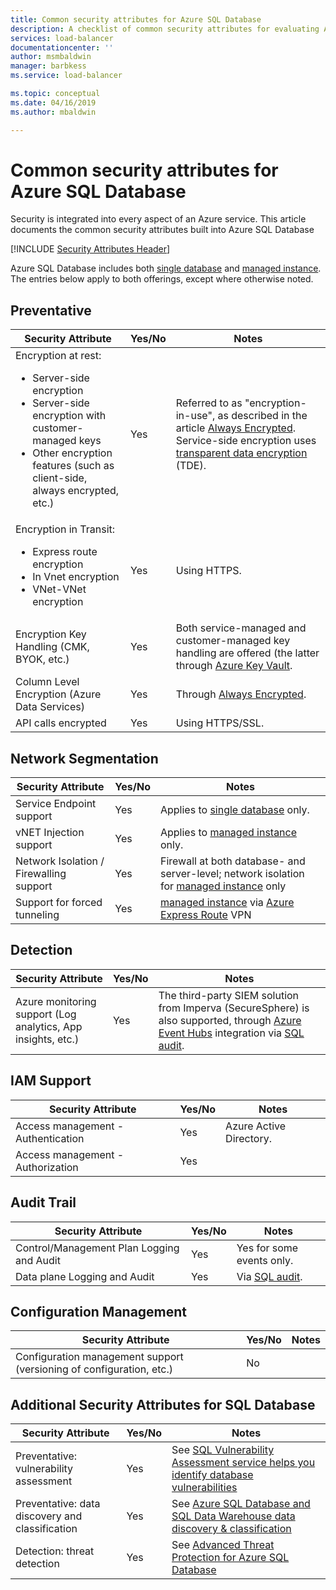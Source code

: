 ```yaml
---
title: Common security attributes for Azure SQL Database
description: A checklist of common security attributes for evaluating Azure SQL Database
services: load-balancer
documentationcenter: ''
author: msmbaldwin
manager: barbkess
ms.service: load-balancer

ms.topic: conceptual
ms.date: 04/16/2019
ms.author: mbaldwin

---
```

# Common security attributes for Azure SQL Database

Security is integrated into every aspect of an Azure service. This article documents the common security attributes built into Azure SQL Database

[!INCLUDE [Security Attributes Header](../../includes/security-attributes-header.md)]

Azure SQL Database includes both [single database](sql-database-single-index.yml) and [managed instance](sql-database-managed-instance.md). The entries below apply to both offerings, except where otherwise noted.

## Preventative

| Security Attribute | Yes/No | Notes |
|---|---|--|
| Encryption at rest:<ul><li>Server-side encryption</li><li>Server-side encryption with customer-managed keys</li><li>Other encryption features (such as client-side, always encrypted, etc.)</ul>| Yes | Referred to as "encryption-in-use", as described in the article [Always Encrypted](sql-database-always-encrypted.md). Service-side encryption uses [transparent data encryption](transparent-data-encryption-azure-sql.md) (TDE).|
| Encryption in Transit:<ul><li>Express route encryption</li><li>In Vnet encryption</li><li>VNet-VNet encryption</ul>| Yes | Using HTTPS. |
| Encryption Key Handling (CMK, BYOK, etc.)| Yes | Both service-managed and customer-managed key handling are offered (the latter through [Azure Key Vault](../key-vault/index.yml). |
| Column Level Encryption (Azure Data Services)| Yes | Through [Always Encrypted](sql-database-always-encrypted.md). |
| API calls encrypted| Yes | Using HTTPS/SSL. |

## Network Segmentation

| Security Attribute | Yes/No | Notes |
|---|---|--|
| Service Endpoint support| Yes | Applies to [single database](sql-database-single-index.yml) only. |
| vNET Injection support| Yes | Applies to [managed instance](sql-database-managed-instance.md) only. |
| Network Isolation / Firewalling support| Yes | Firewall at both database- and server-level; network isolation for [managed instance](sql-database-managed-instance.md) only |
| Support for forced tunneling | Yes | [managed instance](sql-database-managed-instance.md) via [Azure Express Route](../expressroute/index.yml) VPN |

## Detection

| Security Attribute | Yes/No | Notes|
|---|---|--|
| Azure monitoring support (Log analytics, App insights, etc.)| Yes | The third-party SIEM solution from Imperva (SecureSphere) is also supported, through [Azure Event Hubs](../event-hubs/index.yml) integration via [SQL audit](sql-database-auditing.md). |

## IAM Support

| Security Attribute | Yes/No | Notes|
|---|---|--|
| Access management - Authentication| Yes | Azure Active Directory. |
| Access management - Authorization| Yes |  |


## Audit Trail

| Security Attribute | Yes/No | Notes|
|---|---|--|
| Control/Management Plan Logging and Audit| Yes | Yes for some events only. |
| Data plane Logging and Audit | Yes | Via [SQL audit](sql-database-auditing.md). |

## Configuration Management

| Security Attribute | Yes/No | Notes|
|---|---|--|
| Configuration management support (versioning of configuration, etc.)| No  | | 

## Additional Security Attributes for SQL Database

| Security Attribute | Yes/No | Notes|
|---|---|--|
| Preventative: vulnerability assessment | Yes | See [SQL Vulnerability Assessment service helps you identify database vulnerabilities](sql-vulnerability-assessment.md) |
| Preventative: data discovery and classification  | Yes | See [Azure SQL Database and SQL Data Warehouse data discovery & classification](sql-database-data-discovery-and-classification.md) |
| Detection: threat detection | Yes | See [Advanced Threat Protection for Azure SQL Database](sql-database-threat-detection-overview.md) |
